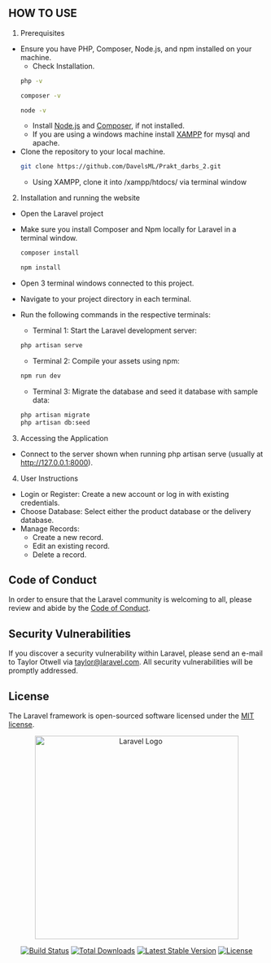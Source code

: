 ## HOW TO USE

1. Prerequisites

-  Ensure you have PHP, Composer, Node.js, and npm installed on your machine.
    - Check Installation.
    ```bash
    php -v
    ```
    ```bash
    composer -v
    ```
    ```bash
    node -v
    ```
    - Install [Node.js](https://nodejs.org/en) and [Composer](https://getcomposer.org), if not installed.
    - If you are using a windows machine install [XAMPP](https://www.apachefriends.org) for mysql and apache.
-  Clone the repository to your local machine.
    ``` bash
    git clone https://github.com/DavelsML/Prakt_darbs_2.git
    ```
    - Using XAMPP, clone it into /xampp/htdocs/ via terminal window
2. Installation and running the website
- Open the Laravel project
- Make sure you install Composer and Npm locally for Laravel in a terminal window.
    ``` bash
    composer install
    ```
    ``` bash
    npm install
    ```
- Open 3 terminal windows connected to this project.
- Navigate to your project directory in each terminal.
- Run the following commands in the respective terminals:
   -  Terminal 1: Start the Laravel development server:
    ```bash 
    php artisan serve
    ```

   -  Terminal 2: Compile your assets using npm:
    ```bash
    npm run dev
    ```
   -  Terminal 3: Migrate the database and seed it database with sample data:
    ```bash
    php artisan migrate
    php artisan db:seed
    ```

3. Accessing the Application
- Connect to the server shown when running php artisan serve (usually at http://127.0.0.1:8000).

4. User Instructions
- Login or Register: Create a new account or log in with existing credentials.
- Choose Database: Select either the product database or the delivery database.
- Manage Records:
   -  Create a new record.
   -  Edit an existing record.
   -  Delete a record.

## Code of Conduct

In order to ensure that the Laravel community is welcoming to all, please review and abide by the [Code of Conduct](https://laravel.com/docs/contributions#code-of-conduct).

## Security Vulnerabilities

If you discover a security vulnerability within Laravel, please send an e-mail to Taylor Otwell via [taylor@laravel.com](mailto:taylor@laravel.com). All security vulnerabilities will be promptly addressed.

## License

The Laravel framework is open-sourced software licensed under the [MIT license](https://opensource.org/licenses/MIT).

<p align="center"><a href="https://laravel.com" target="_blank"><img src="https://raw.githubusercontent.com/laravel/art/master/logo-lockup/5%20SVG/2%20CMYK/1%20Full%20Color/laravel-logolockup-cmyk-red.svg" width="400" alt="Laravel Logo"></a></p>

<p align="center">
<a href="https://github.com/laravel/framework/actions"><img src="https://github.com/laravel/framework/workflows/tests/badge.svg" alt="Build Status"></a>
<a href="https://packagist.org/packages/laravel/framework"><img src="https://img.shields.io/packagist/dt/laravel/framework" alt="Total Downloads"></a>
<a href="https://packagist.org/packages/laravel/framework"><img src="https://img.shields.io/packagist/v/laravel/framework" alt="Latest Stable Version"></a>
<a href="https://packagist.org/packages/laravel/framework"><img src="https://img.shields.io/packagist/l/laravel/framework" alt="License"></a>
</p>